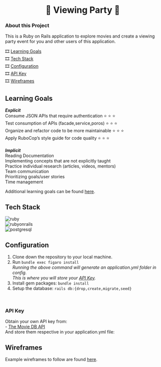 <h1 align="center"> 🎥 Viewing Party 🎥 </h1>


### About this Project

This is a Ruby on Rails application to explore movies and create a viewing party event for you and other users of this application.

🎞️ [Learning Goals](#learning-goals)
<br>
🎞️ [Tech Stack](#tech-stack)
<br>
🎞️ [Configuration](#configuration)
<br>
🎞️ [API Key](#api-key)
<br>
🎞️ [Wireframes](#wireframes)

## Learning Goals 
<i> <b> Explicit </i> <br> </b>
Consume JSON APIs that require authentication ⭐ ⭐ ⭐ <br>
Test consumption of APIs (facade,service,poros) ⭐ ⭐ ⭐ <br>
Organize and refactor code to be more maintainable ⭐ ⭐ ⭐ <br>
Apply RuboCop’s style guide for code quality ⭐ ⭐ ⭐ <br>
<br> 
<i> <b> Implicit </i> <br> </b>
Reading Documentation <br>
Implementing concepts that are not explicitly taught <br>
Practice individual research (articles, videos, mentors) <br>
Team communication <br>
Prioritizing goals/user stories <br>
Time management <br>

Additional learning goals can be found [here](https://backend.turing.edu/module3/misc/learning_goals).


## Tech Stack
![ruby](https://img.shields.io/badge/Ruby-100000?style=for-the-badge&logo=Ruby&logoColor=B30000&labelColor=black&color=black)
<br>
![rubyonrails](https://img.shields.io/badge/Ruby_On_Rails-100000?style=for-the-badge&logo=RubyOnRails&logoColor=B30000&labelColor=black&color=black)
<br>
![postgresql](https://img.shields.io/badge/postgresql-000000?style=for-the-badge&logo=postgresql&logoColor=light-blue)

## Configuration

1. Clone down the repository to your local machine.
2. Run `bundle exec figaro install` <br>
<i>Running the above command will generate an application.yml folder in config. <br>
  This is where you will store your [API Key](#api-key). </i><br>
3. Install gem packages: `bundle install`
4. Setup the database: `rails db:{drop,create,migrate,seed}`
<br>

### API Key
Obtain your own API key from: <br>
    - <a href="https://developer.themoviedb.org/docs/getting-started">The Movie DB API</a><br> 
And store them respective in your application.yml file: <br>

## Wireframes
Example wireframes to follow are found [here](https://backend.turing.edu/module3/projects/viewing_party_lite/wireframes).
